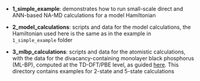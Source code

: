
*  **1_simple_example**: demonstrates how to run small-scale direct and ANN-based NA-MD calculations for a model Hamiltonian

*  **2_model_calculations**: scripts and data for the model calculations, the Hamiltonian used here is the same as in the
   example in `1_simple_example` folder

*  **3_mlbp_calculations**: scripts and data for the atomistic calculations, with the data for the divacancy-containing
   monolayer black phosphorus (ML-BP), computed at the TD-DFT/PBE level, as guided [here](https://github.com/AkimovLab/Project_ML-BP).
   This directory contains examples for 2-state and 5-state calculations

   
